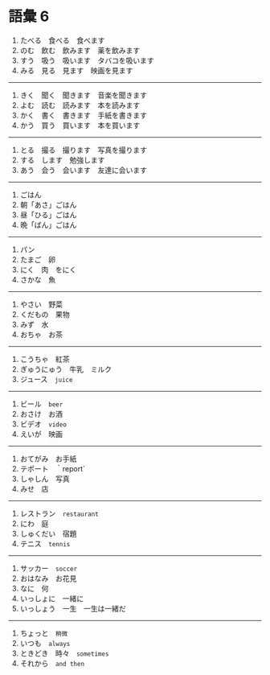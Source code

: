 # 語彙 6

1. たべる　食べる　食べます
2. のむ　飲む　飲みます　薬を飲みます
3. すう　吸う　吸います　タバコを吸います
4. みる　見る　見ます　映画を見ます

---

1. きく　聞く　聞きます　音楽を聞きます
2. よむ　読む　読みます　本を読みます
3. かく　書く　書きます　手紙を書きます
4. かう　買う　買います　本を買います

---

1. とる　撮る　撮ります　写真を撮ります
2. する　します　勉強します
3. あう　会う　会います　友達に会います

---

1. ごはん
2. 朝「あさ」ごはん
3. 昼「ひる」ごはん
4. 晩「ばん」ごはん

---

1. パン
2. たまご　卵
3. にく　肉　をにく
4. さかな　魚

---

1. やさい　野菜
2. くだもの　果物
3. みず　水
4. おちゃ　お茶

---

1. こうちゃ　紅茶
2. ぎゅうにゅう　牛乳　ミルク
3. ジュース　`juice`

---

1. ビール　`beer`
2. おさけ　お酒
3. ビデオ　`video`
4. えいが　映画

---

1. おてがみ　お手紙
2. テポート　｀report`
3. しゃしん　写真
4. みせ　店

---

1. レストラン　`restaurant`
2. にわ　庭
3. しゅくだい　宿題
4. テニス　`tennis`

---

1. サッカー　`soccer`
2. おはなみ　お花見
3. なに　何
4. いっしょに　一緒に
5. いっしょう　一生　一生は一緒だ

---

1. ちょっと　`稍微`
2. いつも　`always`
3. ときどき　時々　`sometimes`
4. それから　`and then`





